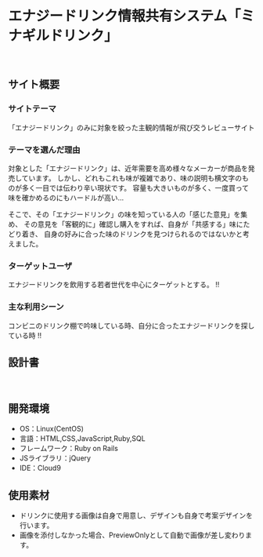 # エナジードリンク情報共有システム「ミナギルドリンク」
​
## サイト概要
### サイトテーマ
「エナジードリンク」のみに対象を絞った主観的情報が飛び交うレビューサイト
​
### テーマを選んだ理由
対象とした「エナジードリンク」は、近年需要を高め様々なメーカーが商品を発売しています。
しかし、どれもこれも味が複雑であり、味の説明も横文字のものが多く一目では伝わり辛い現状です。
容量も大きいものが多く、一度買って味を確かめるのにもハードルが高い…

そこで、その「エナジードリンク」の味を知っている人の「感じた意見」を集め、
その意見を「客観的に」確認し購入をすれば、自身が「共感する」味にたどり着き、
自身の好みに合った味のドリンクを見つけられるのではないかと考えました。

### ターゲットユーザ
エナジードリンクを飲用する若者世代を中心にターゲットとする。
!!
​
### 主な利用シーン
コンビニのドリンク棚で吟味している時、自分に合ったエナジードリンクを探している時
!!
​
## 設計書
<!--テーマを設定・提出する時点では不要です-->
​
## 開発環境
- OS：Linux(CentOS)
- 言語：HTML,CSS,JavaScript,Ruby,SQL
- フレームワーク：Ruby on Rails
- JSライブラリ：jQuery
- IDE：Cloud9
​
## 使用素材
- ドリンクに使用する画像は自身で用意し、デザインも自身で考案デザインを行います。
- 画像を添付しなかった場合、PreviewOnlyとして自動で画像が差し変わります。
